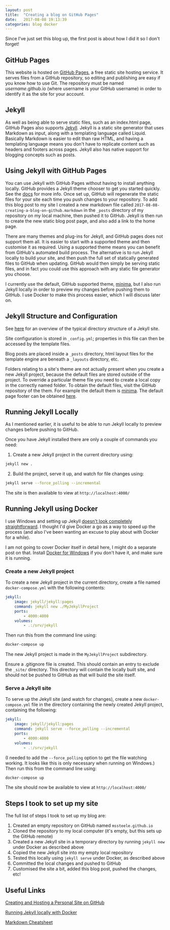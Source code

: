 ```yaml
---
layout: post
title:  "Creating a blog on GitHub Pages"
date:   2017-08-08 19:13:39
categories: blog docker
---
```

Since I've just set this blog up, the first post is about how I did it so I don't forget!

## GitHub Pages

This website is hosted on [GitHub Pages](https://pages.github.com/), a free static site hosting service. It serves files from a GitHub repository, so editing and publishing are easy if you know how to use Git. The repository must be named *username*.github.io (where username is your GitHub username) in order to identify it as the site for your account.

## Jekyll

As well as being able to serve static files, such as an index.html page, GitHub Pages also supports [Jekyll](https://jekyllrb.com/). Jekyll is a static site generator that uses Markdown as input, along with a templating language called Liquid. Basically Markdown is easier to edit than raw HTML, and having a templating language means you don't have to replicate content such as headers and footers across pages. Jekyll also has native support for blogging concepts such as posts.

## Using Jekyll with GitHub Pages

You can use Jekyll with GitHub Pages without having to install anything locally. GitHub provides a Jekyll theme chooser to get you started quickly. See the [docs](https://help.github.com/articles/using-jekyll-as-a-static-site-generator-with-github-pages/) for more info. Once set up, GitHub will regenerate the static files for your site each time you push changes to your repository. To add this blog post to my site I created a new markdown file called `2017-08-08-creating-a-blog-on-github.markdown` in the `_posts` directory of my repository on my local machine, then pushed it to GitHub. Jekyll is then run to create the new static blog post page, and also add a link to the home page.

There are many themes and plug-ins for Jekyll, and GitHub pages does not support them all. It is easier to start with a supported theme and then customise it as required. Using a supported theme means you can benefit from GitHub's automated build process. The alternative is to run Jekyll locally to build your site, and then push the full set of statically generated files to GitHub when updating. GitHub would then simply be serving static files, and in fact you could use this approach with any static file generator you choose.

I currently use the default, GitHub supported theme, [minima](https://github.com/jekyll/minima), but I also run Jekyll locally in order to preview my changes before pushing them to GitHub. I use Docker to make this process easier, which I will discuss later on.

## Jekyll Structure and Configuration

See [here](https://jekyllrb.com/docs/structure/) for an overview of the typical directory structure of a Jekyll site.

Site configuration is stored in `_config.yml`; properties in this file can then be accessed by the template files.

Blog posts are placed inside a `_posts` directory, html layout files for the template engine are beneath a `_layouts` directory, etc.

Folders relating to a site's theme are not actually present when you create a new Jekyll project, because the default files are stored outside of the project. To override a particular theme file you need to create a local copy in the correctly named folder. To obtain the default files, visit the GitHub repository of the them. For example the default them is [minima](https://github.com/jekyll/minima). The default page footer can be obtained [here](https://github.com/jekyll/minima/blob/master/_includes/footer.html). 


## Running Jekyll Locally

As I mentioned earlier, it is useful to be able to run Jekyll locally to preview changes before pushing to GitHub. 

Once you have Jekyll installed there are only a couple of commands you need:

1. Create a new Jekyll project in the current directory using:

```sh
jekyll new .
```

2. Build the project, serve it up, and watch for file changes using: 

```sh
jekyll serve --force_polling --incremental
```

The site is then available to view at `http://localhost:4000/`

## Running Jekyll using Docker

I use Windows and setting up Jekyll [doesn't look completely straightforward](https://jekyllrb.com/docs/windows/). I thought I'd give Docker a go as a way to speed up the process (and also I've been wanting an excuse to play about with Docker for a while).

I am not going to cover Docker itself in detail here, I might do a separate post on that. Install [Docker for Windows](https://docs.docker.com/docker-for-windows/install/) if you don't have it, and make sure it is running.

### Create a new Jekyll project

To create a new Jekyll project in the current directory, create a file named `docker-compose.yml` with the following contents:

```yml
jekyll:
    image: jekyll/jekyll:pages
    command: jekyll new ./MyJekyllProject
    ports:
        - 4000:4000
    volumes:
        - .:/srv/jekyll
```

Then run this from the command line using:

```sh
docker-compose up
```

The new Jekyll project is made in the `MyJekyllProject` subdirectory.

Ensure a .gitignore file is created. This should contain an entry to exclude the `_site/` directory. This directory will contain the locally built site, and should not be pushed to GitHub as that will build the site itself.

### Serve a Jekyll site

To serve up the Jekyll site (and watch for changes), create a new `docker-compose.yml` file in the directory containing the newly created Jekyll project, containing the following:

```yml
jekyll:
    image: jekyll/jekyll:pages
    command: jekyll serve --force_polling --incremental
    ports:
        - 4000:4000
    volumes:
        - .:/srv/jekyll
```

(I needed to add the `--force_polling` option to get the file watching working. It looks like this is only necessary when running on Windows.) 
Then run this from the command line using:

```sh
docker-compose up
```

The site should now be available to view at `http://localhost:4000/`

## Steps I took to set up my site

The full list of steps I took to set up my blog are:

1. Created an empty repository on GitHub named `mssteele.github.io`
1. Cloned the repository to my local computer (it's empty, but this sets up the GitHub remote)
1. Created a new Jekyll site in a temporary directory by running `jekyll new` under Docker as described above
1. Copied the new Jekyll site into my empty local repository
1. Tested this locally using `jekyll serve` under Docker, as described above
1. Committed the local changes and pushed to GitHub
1. Customised the site a bit, added this blog post, pushed the changes, etc!


## Useful Links

[Creating and Hosting a Personal Site on GitHub](http://jmcglone.com/guides/github-pages/)

[Running Jekyll locally with Docker](https://kristofclaes.github.io/2016/06/19/running-jekyll-locally-with-docker/)

[Markdown Cheatsheet](https://github.com/adam-p/markdown-here/wiki/Markdown-Cheatsheet)